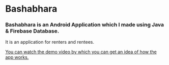 # Bashabhara

### Bashabhara is an Android Application which I made using Java & Firebase Database.

It is an application for renters and rentees.

[You can watch the demo video by which you can get an idea of how the app works.](https://github.com/sayeemabdullah/Bashabhara/blob/master/Video/Bashabhara_video.mp4)
